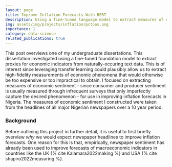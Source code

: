 ```yaml
---
layout: page
title: Improve Inflation Forecasts With BERT
description: Using a fine-tuned language model to extract measures of economic activity in order to improve inflation forecasts.
img: assets/img/projects/inflation/pctpos.png
importance: 1
category: data-science
related_publications: true
---
```


This post overviews one of my undergraduate dissertations. This dissertation investigated using a fine-tuned foundation model to extract proxies for economic indicators from naturally-occuring text data. This is of interest since leveraging transfer learning could plausibly allow us to extract high-fidelity measurements of economic phenomena that would otherwise be too expensive or too impractical to obtain. I focused on extracting measures of economic sentiment - since consumer and producer sentiment is usually measured through infrequent surveys that only imperfectly capture the desired phenomenon - for use in improving inflation forecasts in Nigeria. The measures of economic sentiment I constructed were taken from the headlines of all major Nigerian newspapers over a 10 year period.

### Background

Before outlining this project in further detail, it is useful to first briefly overview *why* we would expect newspaper headlines to improve inflation forecasts. One reason for this is that, empirically, newspaper sentiment has already been used to improve forecasts of macroeconomic indicators in countries like the UK {% cite Kalamara2022making %} and USA {% cite shapiro2022measuring %}.